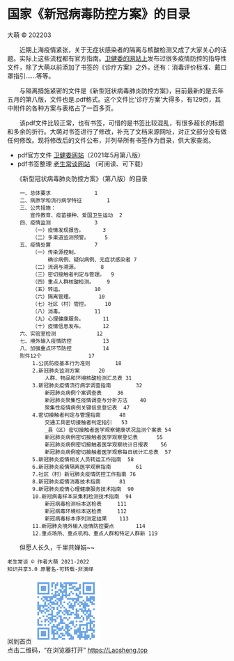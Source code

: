国家《新冠病毒防控方案》的目录
==============================
大萌 © 202203


　　近期上海疫情紧张，关于无症状感染者的隔离与核酸检测又成了大家关心的话题。实际上这些流程都有官方指南。[卫健委的网站上](http://www.nhc.gov.cn/xcs/zhengcwj/list_gzbd.shtml)发布过很多疫情防控的指导性文件，除了大萌以前添加了书签的《诊疗方案》之外，还有：消毒评价标准、戴口罩指引……等等。

　　与隔离措施紧密的文件是《新型冠状病毒肺炎防控方案》，目前最新的是去年五月的第八版，文件也是.pdf格式。这个文件比‘诊疗方案’大得多，有129页，其中附件的各种方案与表格占了一百多页。

　　该pdf文件比较正常，也有书签，可惜的是书签比较混乱，有很多超长的标题和多余的折行。大萌对书签进行了修改，补充了文档来源网址，对正文部分没有做任何修改。现将修改后的文件公布，并列举所有书签作为目录，供大家查阅。

*	pdf官方文件 	[卫健委网站](http://www.nhc.gov.cn/xcs/zhengcwj/202105/6f1e8ec6c4a540d99fafef52fc86d0f8.shtml)（2021年5月第八版）
*	pdf书签整理 	[老生常谈网站](6-xinguan防控方案-第八版-书签整理-202105.pdf ) （可阅读、可下载）

　　《新型冠状病毒肺炎防控方案》（第八版）的目录

~~~
	一、总体要求				1
	二、病原学和流行病学特征		1
	三、公共措施：
	　　宣传教育、疫苗接种、爱国卫生运动	2
	四、疫情监测				3
		（一）疫情发现报告。		3
		（二）多渠道监测预警。		5
	五、疫情处置				7
		（一）传染源控制。
		　　　确诊病例、疑似病例、无症状感染者	7
		（二）流调与溯源。		8
		（三）密切接触者判定与管理。	9
		（四）重点人群核酸检测。	9
		（五）转运。			10
		（六）隔离管理。		10
		（七）社区（村）管控。		10
		（八）消毒。			11
		（九）心理健康服务。		11
		（十）疫情信息发布。		12
	六、实验室检测				12
	七、境外输入疫情防控			13
	八、加强重点环节防控			14
	附件12个				17
		1.公民防疫基本行为准则		18
		2.新冠肺炎监测方案		20
			人群、物品和环境核酸检测汇总表	31
		3.新冠肺炎疫情流行病学调查指南		32
			新冠肺炎病例个案调查表		36
			新冠肺炎聚集性疫情调查与分析方法	40
			聚集性疫情病例关键信息登记表	47
		4.密切接触者判定与管理指南		48
			交通工具密切接触者判定指引	53
			_县（区）密切接触者医学观察健康状况监测个案表	54
			新冠肺炎病例密切接触者医学观察登记表		55
			新冠肺炎病例密切接触者医学观察统计日报表	56
			新冠肺炎病例密切接触者医学观察每日统计汇总表	57
		5.新冠肺炎疫情相关人员转运工作指南	58
		6.新冠肺炎疫情隔离医学观察指南		61
		7.社区（村）新冠肺炎疫情防控工作指南	76
		8.新冠肺炎疫情消毒技术指南		81
		9.新冠肺炎疫情心理健康服务技术指南	90
		10.新冠病毒样本采集和检测技术指南	94
			新冠病毒检测标本送检表		111
			新冠病毒环境标本送检表		112
			新冠病毒标本序列测定结果	113
		11.新冠肺炎境外输入疫情防控要点		114
		12.重点场所、重点机构、重点人群和特定人群新	119
~~~


　　但愿人长久，千里共婵娟~~


	老生常谈 © 作者大萌 2021-2022
	知识共享3.0 原署名-可转载-非演绎


回到首页
<a href=".." title="返回老生常谈首页"><img src="../indexQR-Blue.png" /></a>  
点击二维码，“在浏览器打开” https://Laosheng.top

